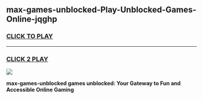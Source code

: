 
## max-games-unblocked-Play-Unblocked-Games-Online-jqghp
<h3>
<a href="https://premium76.site?title=max-games-unblocked&ref=24A">CLICK TO PLAY</a></h3>
<hr>

<h3>
<a href="https://premium76.site?title=max-games-unblocked&ref=24A">CLICK 2 PLAY</a>
  
</h3>

<a href="https://premium76.site?title=max-games-unblocked&ref=24A"><img src="https://clearcache.store/games.png"></a>


**max-games-unblocked games unblocked: Your Gateway to Fun and Accessible Online Gaming**
